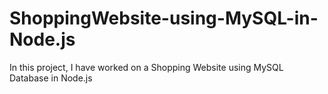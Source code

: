 # ShoppingWebsite-using-MySQL-in-Node.js

In this project, I have worked on a Shopping Website using MySQL Database in Node.js
